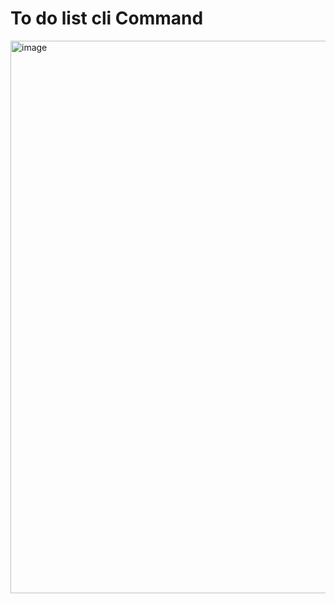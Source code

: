 <h1>To do list cli Command </h1>

<img width="884" alt="image" src="https://github.com/user-attachments/assets/c8abd5f4-c675-4d6c-b866-b57a7f8bcbd6" />
